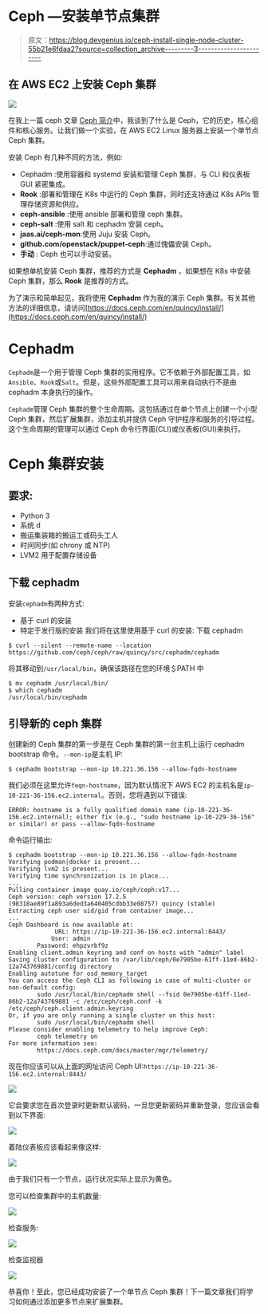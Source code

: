 # Ceph —安装单节点集群

> 原文：<https://blog.devgenius.io/ceph-install-single-node-cluster-55b21e6fdaa2?source=collection_archive---------3----------------------->

## 在 AWS EC2 上安装 Ceph 集群

![](img/b993a9db230f9ac3d58a6c705d9ca53e.png)

在我上一篇 ceph 文章 [Ceph 简介](https://medium.com/dev-genius/ceph-next-gen-cloud-storage-system-1ee91fbbeca4)中，我谈到了什么是 Ceph，它的历史，核心组件和核心服务。让我们做一个实验，在 AWS EC2 Linux 服务器上安装一个单节点 Ceph 集群。

安装 Ceph 有几种不同的方法，例如:

*   Cephadm :使用容器和 systemd 安装和管理 Ceph 集群，与 CLI 和仪表板 GUI 紧密集成。
*   **Rook** :部署和管理在 K8s 中运行的 Ceph 集群，同时还支持通过 K8s APIs 管理存储资源和供应。
*   **ceph-ansible** :使用 ansible 部署和管理 ceph 集群。
*   **ceph-salt** :使用 salt 和 cephadm 安装 ceph。
*   **jaas.ai/ceph-mon**:使用 Juju 安装 Ceph。
*   **github.com/openstack/puppet-ceph**:通过傀儡安装 Ceph。
*   **手动** : Ceph 也可以手动安装。

如果想单机安装 Ceph 集群，推荐的方式是 **Cephadm** ，如果想在 K8s 中安装 Ceph 集群，那么 **Rook** 是推荐的方式。

为了演示和简单起见，我将使用 **Cephadm** 作为我的演示 Ceph 集群。有关其他方法的详细信息，请访问[https://docs.ceph.com/en/quincy/install/](https://docs.ceph.com/en/quincy/install/)

# Cephadm

`Cephadm`是一个用于管理 Ceph 集群的实用程序。它不依赖于外部配置工具，如`Ansible`、`Rook`或`Salt`。但是，这些外部配置工具可以用来自动执行不是由 cephadm 本身执行的操作。

`Cephadm`管理 Ceph 集群的整个生命周期。这包括通过在单个节点上创建一个小型 Ceph 集群，然后扩展集群，添加主机并提供 Ceph 守护程序和服务的引导过程。这个生命周期的管理可以通过 Ceph 命令行界面(CLI)或仪表板(GUI)来执行。

# Ceph 集群安装

## 要求:

*   Python 3
*   系统 d
*   搬运集装箱的搬运工或码头工人
*   时间同步(如 chrony 或 NTP)
*   LVM2 用于配置存储设备

## 下载 cephadm

安装`cephadm`有两种方式:

*   基于 curl 的安装
*   特定于发行版的安装
    我们将在这里使用基于 curl 的安装:
    下载 cephadm

```
$ curl --silent --remote-name --location https://github.com/ceph/ceph/raw/quincy/src/cephadm/cephadm
```

将其移动到`/usr/local/bin`，确保该路径在您的环境＄PATH 中

```
$ mv cephadm /usr/local/bin/
$ which cephadm
/usr/local/bin/cephadm
```

## 引导新的 ceph 集群

创建新的 Ceph 集群的第一步是在 Ceph 集群的第一台主机上运行 cephadm bootstrap 命令。`--mon-ip`是主机 IP:

```
$ cephadm bootstrap --mon-ip 10.221.36.156 --allow-fqdn-hostname
```

我们必须在这里允许`feqn-hostname`，因为默认情况下 AWS EC2 的主机名是`ip-10-221-36-156.ec2.internal`。否则，您将遇到以下错误:

```
ERROR: hostname is a fully qualified domain name (ip-10-221-36-156.ec2.internal); either fix (e.g., "sudo hostname ip-10-229-36-156" or similar) or pass --allow-fqdn-hostname
```

命令运行输出:

```
$ cephadm bootstrap --mon-ip 10.221.36.156 --allow-fqdn-hostname
Verifying podman|docker is present...
Verifying lvm2 is present...
Verifying time synchronization is in place...
...
Pulling container image quay.io/ceph/ceph:v17...
Ceph version: ceph version 17.2.5 (98318ae89f1a893a6ded3a640405cdbb33e08757) quincy (stable)
Extracting ceph user uid/gid from container image...
...
Ceph Dashboard is now available at:
             URL: https://ip-10-221-36-156.ec2.internal:8443/
            User: admin
        Password: ehpzvrbf9z
Enabling client.admin keyring and conf on hosts with "admin" label
Saving cluster configuration to /var/lib/ceph/0e7905be-61ff-11ed-86b2-12a743769881/config directory
Enabling autotune for osd_memory_target
You can access the Ceph CLI as following in case of multi-cluster or non-default config:
        sudo /usr/local/bin/cephadm shell --fsid 0e7905be-61ff-11ed-86b2-12a743769881 -c /etc/ceph/ceph.conf -k /etc/ceph/ceph.client.admin.keyring
Or, if you are only running a single cluster on this host:
        sudo /usr/local/bin/cephadm shell
Please consider enabling telemetry to help improve Ceph:
        ceph telemetry on
For more information see:
        https://docs.ceph.com/docs/master/mgr/telemetry/
```

现在你应该可以从上面的网址访问 Ceph UI:`https://ip-10-221-36-156.ec2.internal:8443/`

![](img/83eda5d3e76e4afc89b8189161150e68.png)

它会要求您在首次登录时更新默认密码，一旦您更新密码并重新登录，您应该会看到以下界面:

![](img/a819b9b1a62f2e3df8d025d7fab2cdab.png)

着陆仪表板应该看起来像这样:

![](img/65df5a705f8efd26a17f13355c558afd.png)

由于我们只有一个节点，运行状况实际上显示为黄色。

您可以检查集群中的主机数量:

![](img/305ea795d7343b9a402259642f41860f.png)

检查服务:

![](img/f0874dbf02d5f9e8b34e94575f126be5.png)

检查监视器

![](img/d3b2abab28c9521a4ffba3c8ad52e6e2.png)

恭喜你！至此，您已经成功安装了一个单节点 Ceph 集群！下一篇文章我们将学习如何通过添加更多节点来扩展集群。